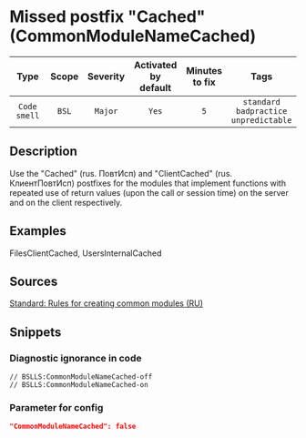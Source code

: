 # Missed postfix "Cached" (CommonModuleNameCached)

 |     Type     | Scope | Severity | Activated<br>by default | Minutes<br>to fix |                            Tags                            |
 |:------------:|:-----:|:--------:|:-----------------------------:|:-----------------------:|:----------------------------------------------------------:|
 | `Code smell` | `BSL` | `Major`  |             `Yes`             |           `5`           | `standard`<br>`badpractice`<br>`unpredictable` | 

<!-- Блоки выше заполняются автоматически, не трогать -->
## Description
<!-- Описание диагностики заполняется вручную. Необходимо понятным языком описать смысл и схему работу -->

Use the "Cached" (rus. ПовтИсп) and "ClientCached" (rus. КлиентПовтИсп) postfixes for the modules that implement functions with repeated use of return values (upon the call or session time) on the server and on the client respectively.

## Examples
<!-- В данном разделе приводятся примеры, на которые диагностика срабатывает, а также можно привести пример, как можно исправить ситуацию -->

FilesClientCached, UsersInternalCached

## Sources
<!-- Необходимо указывать ссылки на все источники, из которых почерпнута информация для создания диагностики -->


[Standard: Rules for creating common modules (RU)](https://its.1c.ru/db/v8std#content:469:hdoc:3.2.3)

## Snippets

<!-- Блоки ниже заполняются автоматически, не трогать -->
### Diagnostic ignorance in code

```bsl
// BSLLS:CommonModuleNameCached-off
// BSLLS:CommonModuleNameCached-on
```

### Parameter for config

```json
"CommonModuleNameCached": false
```
